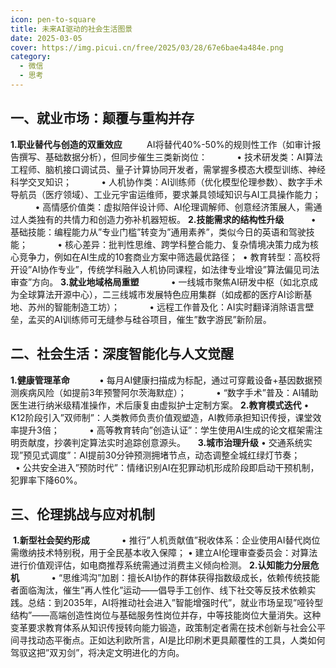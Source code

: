```yaml
---
icon: pen-to-square
title: 未来AI驱动的社会生活图景
date: 2025-03-05
cover: https://img.picui.cn/free/2025/03/28/67e6bae4a484e.png
category:
  - 微信
  - 思考
---
```


## 一、就业市场：颠覆与重构并存
**1.职业替代与创造的双重效应**         
AI将替代40%-50%的规则性工作（如审计报告撰写、基础数据分析），但同步催生三类新岗位：           
• 技术研发类：AI算法工程师、脑机接口调试员、量子计算协同开发者，需掌握多模态大模型训练、神经科学交叉知识；           
• 人机协作类：AI训练师（优化模型伦理参数）、数字手术导航员（医疗领域）、工业元宇宙运维师，要求兼具领域知识与AI工具操作能力；           
• 高情感价值类：虚拟陪伴设计师、AI伦理调解师、创意经济策展人，需通过人类独有的共情力和创造力弥补机器短板。
**2.技能需求的结构性升级**          
• 基础技能：编程能力从”专业门槛”转变为”通用素养”，类似今日的英语和驾驶技能；           
• 核心差异：批判性思维、跨学科整合能力、复杂情境决策力成为核心竞争力，例如在AI生成的10套商业方案中筛选最优路径； 
• 教育转型：高校将开设”AI协作专业”，传统学科融入人机协同课程，如法律专业增设”算法偏见司法审查”方向。
**3.就业地域格局重塑**            
• 一线城市聚焦AI研发中枢（如北京成为全球算法开源中心），二三线城市发展特色应用集群（如成都的医疗AI诊断基地、苏州的智能制造工坊）；           
• 远程工作普及化：AI实时翻译消除语言壁垒，孟买的AI训练师可无缝参与硅谷项目，催生”数字游民”新阶层。

## 二、社会生活：深度智能化与人文觉醒
**1.健康管理革命**           
• 每月AI健康扫描成为标配，通过可穿戴设备+基因数据预测疾病风险（如提前3年预警阿尔茨海默症）；           
• “数字手术”普及：AI辅助医生进行纳米级精准操作，术后康复由虚拟护士定制方案。
**2.教育模式迭代**
• K12阶段引入”双师制”：人类教师负责价值观塑造，AI教师承担知识传授，课堂效率提升3倍；           
• 高等教育转向”创造认证”：学生使用AI生成的论文框架需注明贡献度，抄袭判定算法实时追踪创意源头。    
**3.城市治理升级**
• 交通系统实现”预见式调度”：AI提前30分钟预测拥堵节点，动态调整全城红绿灯节奏；           
• 公共安全进入”预防时代”：情绪识别AI在犯罪动机形成阶段即启动干预机制，犯罪率下降60%。
## 三、伦理挑战与应对机制
  **1.新型社会契约形成**            
• 推行”人机贡献值”税收体系：企业使用AI替代岗位需缴纳技术特别税，用于全民基本收入保障；
• 建立AI伦理审查委员会：对算法进行价值观评估，如电商推荐系统需通过消费主义倾向检测。
**2.认知能力分层危机**            
• “思维鸿沟”加剧：擅长AI协作的群体获得指数级成长，依赖传统技能者面临淘汰，催生”再人性化”运动——倡导手工创作、线下社交等反技术依赖实践。总结：到2035年，AI将推动社会进入”智能增强时代”，就业市场呈现”哑铃型结构”——高端创造性岗位与基础服务性岗位并存，中等技能岗位大量消失。这种变革要求教育体系从知识传授转向能力锻造，政策制定者需在技术创新与社会公平间寻找动态平衡点。正如达利欧所言，AI是比印刷术更具颠覆性的工具，人类如何驾驭这把”双刃剑”，将决定文明进化的方向。    

<VPCard
  title="Because"
  desc=未来AI驱动的社会生活图景
  logo="/main.png"
  link="https://mp.weixin.qq.com/s/pcye0rsRZkn3vlaFeRxf-w"
  background="rgba(253, 230, 138, 0.15)"
/>

